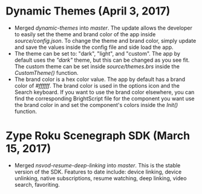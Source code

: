 # Dynamic Themes (April 3, 2017)

- Merged _dynamic-themes_ into _master_. The update allows the developer to easily set the theme and brand color of the app inside _source/config.json_. To change the theme and brand color, simply update and save the values inside the config file and side load the app.
- The theme can be set to: "dark", "light", and "custom". The app by default uses the _"dark"_ theme, but this can be changed as you see fit. The custom theme can be set inside _source/themes.brs_ inside the _CustomTheme()_ function.
- The brand color is a hex color value. The app by default has a brand color of _#ffffff_. The brand color is used in the options icon and the Search keyboard. If you want to use the brand color elsewhere, you can find the corresponding BrightScript file for the component you want use the brand color in and set the component's colors inside the _Init()_ function.

# Zype Roku Scenegraph SDK (March 15, 2017)

- Merged _nsvod-resume-deep-linking_ into _master_. This is the stable version of the SDK. Features to date include: device linking, device unlinking, native subscriptions, resume watching, deep linking, video search, favoriting.
